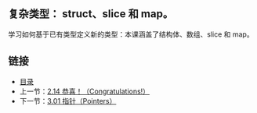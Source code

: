 ## 复杂类型： struct、slice 和 map。

学习如何基于已有类型定义新的类型：本课涵盖了结构体、数组、slice 和 map。

## 链接
* [目录](https://github.com/alphaeye/go-zh/blob/master/tour/directory.md)
* 上一节：[2.14 恭喜！（Congratulations!）](https://github.com/alphaeye/go-zh/blob/master/tour/02.14.md)
* 下一节：[3.01 指针（Pointers）](https://github.com/alphaeye/go-zh/blob/master/tour/03.01.md)
